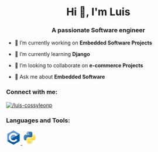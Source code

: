 <h1 align="center">Hi 👋, I'm Luis</h1>
<h3 align="center">A passionate Software engineer</h3>

- 🔭 I’m currently working on **Embedded Software Projects**

- 🌱 I’m currently learning **Django**

- 👯 I’m looking to collaborate on **e-commerce Projects**

- 💬 Ask me about **Embedded Software**

<h3 align="left">Connect with me:</h3>
<p align="left">
<a href="https://linkedin.com/in/luis-cossyleonp" target="blank"><img align="center" src="https://raw.githubusercontent.com/rahuldkjain/github-profile-readme-generator/master/src/images/icons/Social/linked-in-alt.svg" alt="/luis-cossyleonp" height="30" width="40" /></a>
</p>

<h3 align="left">Languages and Tools:</h3>
<p align="left"> <a href="https://www.cprogramming.com/" target="_blank" rel="noreferrer"> <img src="https://raw.githubusercontent.com/devicons/devicon/master/icons/c/c-original.svg" alt="c" width="40" height="40"/> </a> <a href="https://www.python.org" target="_blank" rel="noreferrer"> <img src="https://raw.githubusercontent.com/devicons/devicon/master/icons/python/python-original.svg" alt="python" width="40" height="40"/> </a> </p>
